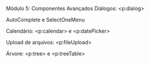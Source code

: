 Módulo 5: Componentes Avançados
Diálogos: <p:dialog>

AutoComplete e SelectOneMenu

Calendário: <p:calendar> e <p:datePicker>

Upload de arquivos: <p:fileUpload>

Árvore: <p:tree> e <p:treeTable>